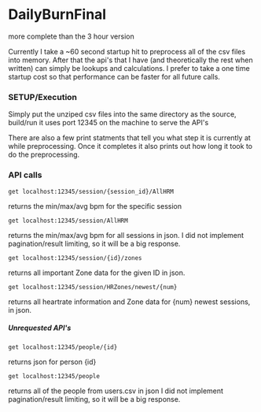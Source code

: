 # DailyBurnFinal
more complete than the 3 hour version

Currently I take a ~60 second startup hit to preprocess all of the csv files into memory. After that the api's that I have (and theoretically the rest when written) can simply be lookups and calculations. I prefer to take a one time startup cost so that performance can be faster for all future calls.

### SETUP/Execution

Simply put the unziped csv files into the same directory as the source, build/run
it uses port 12345 on the machine to serve the API's

There are also a few print statments that tell you what step it is currently at while preprocessing. Once it completes it also prints out how long it took to do the preprocessing.

### API calls
`get localhost:12345/session/{session_id}/AllHRM`

returns the min/max/avg bpm for the specific session

`get localhost:12345/session/AllHRM`

returns the min/max/avg bpm for all sessions in json.
I did not implement pagination/result limiting, so it will be a big response.

`get localhost:12345/session/{id}/zones`

returns all important Zone data for the given ID in json.

`get localhost:12345/session/HRZones/newest/{num}`

returns all heartrate information and Zone data for {num} newest sessions, in json.



##### Unrequested API's
`get localhost:12345/people/{id}`

returns json for person {id}

`get localhost:12345/people`

returns all of the people from users.csv in json
I did not implement pagination/result limiting, so it will be a big response.
